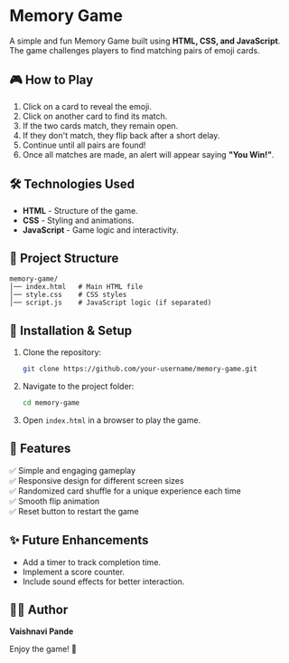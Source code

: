# Memory Game

A simple and fun Memory Game built using **HTML, CSS, and JavaScript**. The game challenges players to find matching pairs of emoji cards.

## 🎮 How to Play
1. Click on a card to reveal the emoji.
2. Click on another card to find its match.
3. If the two cards match, they remain open.
4. If they don't match, they flip back after a short delay.
5. Continue until all pairs are found!
6. Once all matches are made, an alert will appear saying **"You Win!"**.

## 🛠️ Technologies Used
- **HTML** - Structure of the game.
- **CSS** - Styling and animations.
- **JavaScript** - Game logic and interactivity.

## 📂 Project Structure
```
memory-game/
│── index.html   # Main HTML file
│── style.css    # CSS styles
│── script.js    # JavaScript logic (if separated)
```

## 🚀 Installation & Setup
1. Clone the repository:
   ```bash
   git clone https://github.com/your-username/memory-game.git
   ```
2. Navigate to the project folder:
   ```bash
   cd memory-game
   ```
3. Open `index.html` in a browser to play the game.

## 🎯 Features
✅ Simple and engaging gameplay  
✅ Responsive design for different screen sizes  
✅ Randomized card shuffle for a unique experience each time  
✅ Smooth flip animation  
✅ Reset button to restart the game  

## ✨ Future Enhancements
- Add a timer to track completion time.
- Implement a score counter.
- Include sound effects for better interaction.

## 👨‍💻 Author
**Vaishnavi Pande**  


Enjoy the game! 🎉
